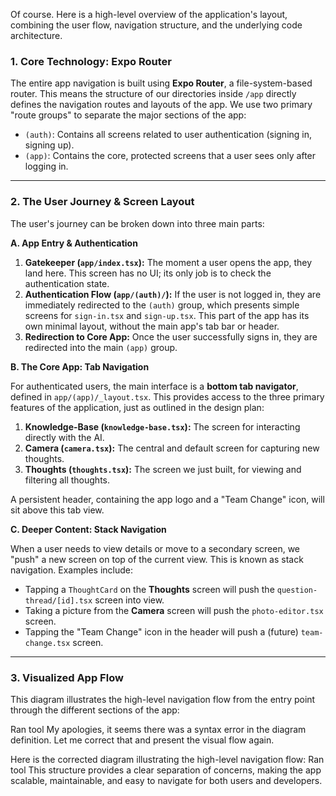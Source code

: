 Of course. Here is a high-level overview of the application's layout, combining the user flow, navigation structure, and the underlying code architecture.

### 1. Core Technology: Expo Router

The entire app navigation is built using **Expo Router**, a file-system-based router. This means the structure of our directories inside `/app` directly defines the navigation routes and layouts of the app. We use two primary "route groups" to separate the major sections of the app:

*   `(auth)`: Contains all screens related to user authentication (signing in, signing up).
*   `(app)`: Contains the core, protected screens that a user sees only after logging in.

---

### 2. The User Journey & Screen Layout

The user's journey can be broken down into three main parts:

**A. App Entry & Authentication**

1.  **Gatekeeper (`app/index.tsx`):** The moment a user opens the app, they land here. This screen has no UI; its only job is to check the authentication state.
2.  **Authentication Flow (`app/(auth)/`):** If the user is not logged in, they are immediately redirected to the `(auth)` group, which presents simple screens for `sign-in.tsx` and `sign-up.tsx`. This part of the app has its own minimal layout, without the main app's tab bar or header.
3.  **Redirection to Core App:** Once the user successfully signs in, they are redirected into the main `(app)` group.

**B. The Core App: Tab Navigation**

For authenticated users, the main interface is a **bottom tab navigator**, defined in `app/(app)/_layout.tsx`. This provides access to the three primary features of the application, just as outlined in the design plan:

1.  **Knowledge-Base (`knowledge-base.tsx`):** The screen for interacting directly with the AI.
2.  **Camera (`camera.tsx`):** The central and default screen for capturing new thoughts.
3.  **Thoughts (`thoughts.tsx`):** The screen we just built, for viewing and filtering all thoughts.

A persistent header, containing the app logo and a "Team Change" icon, will sit above this tab view.

**C. Deeper Content: Stack Navigation**

When a user needs to view details or move to a secondary screen, we "push" a new screen on top of the current view. This is known as stack navigation. Examples include:

*   Tapping a `ThoughtCard` on the **Thoughts** screen will push the `question-thread/[id].tsx` screen into view.
*   Taking a picture from the **Camera** screen will push the `photo-editor.tsx` screen.
*   Tapping the "Team Change" icon in the header will push a (future) `team-change.tsx` screen.

---

### 3. Visualized App Flow

This diagram illustrates the high-level navigation flow from the entry point through the different sections of the app:


Ran tool
My apologies, it seems there was a syntax error in the diagram definition. Let me correct that and present the visual flow again.

Here is the corrected diagram illustrating the high-level navigation flow:
Ran tool
This structure provides a clear separation of concerns, making the app scalable, maintainable, and easy to navigate for both users and developers.